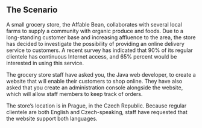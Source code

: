 ## The Scenario

A small grocery store, the Affable Bean, collaborates with several local farms to supply a community with organic produce and foods. Due to a long-standing customer base and increasing affluence to the area, the store has decided to investigate the possibility of providing an online delivery service to customers. A recent survey has indicated that 90% of its regular clientele has continuous Internet access, and 65% percent would be interested in using this service.

The grocery store staff have asked you, the Java web developer, to create a website that will enable their customers to shop online. They have also asked that you create an administration console alongside the website, which will allow staff members to keep track of orders.

The store’s location is in Prague, in the Czech Republic. Because regular clientele are both English and Czech-speaking, staff have requested that the website support both languages.
